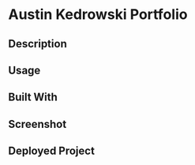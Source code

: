 # Austin Kedrowski Portfolio

## Description

## Usage

## Built With

## Screenshot

## Deployed Project
